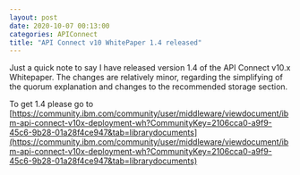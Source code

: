 ```yaml
---
layout: post
date: 2020-10-07 00:13:00
categories: APIConnect
title: "API Connect v10 WhitePaper 1.4 released"
---
```


Just a quick note to say I have released version 1.4 of the  API Connect v10.x Whitepaper. The changes are relatively minor, regarding the simplifying of the quorum explanation and changes to the recommended storage section.

<!--more-->

To get 1.4 please go to [https://community.ibm.com/community/user/middleware/viewdocument/ibm-api-connect-v10x-deployment-wh?CommunityKey=2106cca0-a9f9-45c6-9b28-01a28f4ce947&tab=librarydocuments](https://community.ibm.com/community/user/middleware/viewdocument/ibm-api-connect-v10x-deployment-wh?CommunityKey=2106cca0-a9f9-45c6-9b28-01a28f4ce947&tab=librarydocuments)
